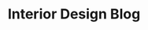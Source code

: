---
title: 'Interior Design Blog'
layout: 'blogposts'
isPaged: true
pagedCollection: 'posts.interiorideen.com'
pageSize: 9
---